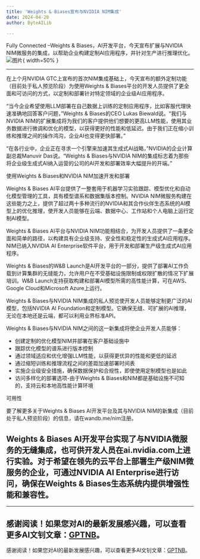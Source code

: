 ```yaml
---
title: 'Weights & Biases宣布与NVIDIA NIM集成'
date: 2024-04-20
author: ByteAILib

---
```


Fully Connected –Weights & Biases，AI开发平台，今天宣布扩展与NVIDIA NIM微服务的集成，以帮助企业构建定制AI应用程序，并针对生产进行推理优化。![图片](https://ai-techpark.com/wp-content/uploads/2020/06/Buyer-Guide-500x281-1.jpg){ width=50% }

---
在上个月NVIDIA GTC上宣布的首次NIM集成基础上，今天宣布的额外定制功能（目前处于私人预览阶段）为使用Weights & Biases平台的开发人员提供了更全面和可访问的方式，以定制和部署针对特定领域的企业级AI应用程序。

“当今企业希望使用LLM部署在自己数据上训练的定制应用程序，比如客服代理快速准确地回答客户问题，”Weights & Biases的CEO Lukas Biewald说。“我们与NVIDIA NIM的扩展集成将为我们的客户提供他们想要的更高LLM性能，使用其业务数据进行微调和优化的模型，以获得更好的性能和低延迟。由于我们正在缩小训练和推理之间的操作鸿沟，企业AI也变得更快部署。”

“在各行业中，企业正在寻求一个引擎来加速其生成式AI战略，”NVIDIA的企业计算副总裁Manuvir Das说。“Weights & Biases与NVIDIA NIM的集成标志着为那些将企业级生成式AI纳入运营的公司的AI开发和部署效率大幅提升的开端。”

使用Weights & Biases和NVIDIA NIM加速开发和部署

Weights & Biases AI平台提供了一整套用于机器学习实验跟踪、模型优化和自动化模型管理的工具，具有模型谱系和数据集版本控制。NVIDIA NIM微服务构建在这些能力之上，提供了超过两十多种流行的NVIDIA和其合作伙伴生态系统的AI模型上的优化推理，使开发人员能够在云端、数据中心、工作站和个人电脑上运行定制AI模型。

Weights & Biases AI平台与NVIDIA NIM功能相结合，为开发人员提供了一条更全面和简单的路径，以构建具有企业级支持、安全性和稳定性的生成式AI应用程序。NIM已纳入NVIDIA AI Enterprise软件平台，用于开发和部署生产级生成式AI应用程序。

Weights & Biases的W&B Launch是AI开发平台的一部分，提供了部署AI工作负载到计算集群的无缝能力，允许用户在不受基础设施限制或权限扩散的情况下扩展培训。W&B Launch支持获取构建和部署AI模型所需的高性能计算，可在AWS、Google Cloud和Microsoft Azure上运行。

Weights & Biases与NVIDIA NIM集成的私人预览使开发人员能够定制更广泛的AI模型，包括NVIDIA AI Foundation和定制模型。它确保无缝、可扩展的AI推理，无论在本地还是云端，都可以利用业界标准API。

Weights & Biases与NVIDIA NIM之间的这一新集成将使企业开发人员能够：

- 创建定制的优化模型NIM并部署在客户基础设施中
- 跟踪优化模型的谱系进行版本控制
- 通过领域适应和优化增强LLM性能，以获得更优异的性能和更低的延迟
- 通过缩短训练和推理流程之间的差距加速部署时间表
- 实施企业级安全措施，确保数据保护和合规性，即使使用定制模型也是如此
- 访问多样化的部署选项-由于Weights & Biases和NIM都是基础设施不可知的，支持云和本地高性能计算环境

可用性

要了解更多关于Weights & Biases AI开发平台及其与NVIDIA NIM的新集成（目前处于私人预览阶段）的信息，请在wandb.me/nim注册。

Weights & Biases AI开发平台实现了与NVIDIA微服务的无缝集成，也可供开发人员在ai.nvidia.com上进行实验。对于希望在领先的云平台上部署生产级NIM微服务的企业，可通过NVIDIA AI Enterprise进行访问，确保在Weights & Biases生态系统内提供增强性能和兼容性。
---

---
感谢阅读！如果您对AI的最新发展感兴趣，可以查看更多AI文钊文章：[GPTNB](https://gptnb.com)。
---
感谢阅读！如果您对AI的最新发展感兴趣，可以查看更多AI文钊文章：[GPTNB](https://gptnb.com)。